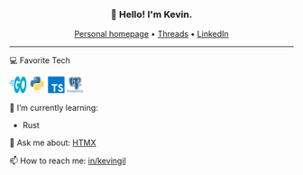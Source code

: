 <h3 align="center">👋 Hello! I'm Kevin.</h3>

<p align="center">
  <a href="https://kevingil.com">Personal homepage</a> •
  <a href="https://www.threads.net/@kvngil">Threads</a> •
  <a href="https://www.linkedin.com/in/kevingil/">LinkedIn</a>
</p>

---

💻 Favorite Tech
<p align="left">
  <img src="./images/go-flat.svg" width="30" height="30" alt="Golang" />
  <img src="./images/python-original.svg" width="30" height="30" alt="Python" />
  <img src="./images/typescript-original.svg" width="30" height="30" alt="TypeScript" />
 <img src="./images/postgresql.png" width="30" height="30" alt="Postgres" />
</p>


🌱 I’m currently learning:
- Rust

💬 Ask me about: [HTMX](https://htmx.org/)

📫 How to reach me: [in/kevingil](https://www.linkedin.com/in/kevingil/)
   